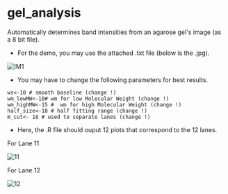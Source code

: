 # gel_analysis

Automatically determines band intensities from an agarose gel's image (as a 8 bit file).

- For the demo, you may use the attached .txt file (below is the .jpg).

![IM1](https://user-images.githubusercontent.com/110093777/186207086-f66c5fc9-5ace-4b64-9f10-49bde83b6c26.jpg)

- You may have to change the following parameters for best results.

```
ws<-10 # smooth baseline (change !)
wm_lowMW<-10# wm for low Molecular Weight (change !)
wm_highMW<-15 #  wm for high Molecular Weight (change !)
half_size<-18 # half fitting range (change !)
m_cut<- 18 # used to separate lanes (change !)
```

- Here, the .R file should ouput 12 plots that correspond to the 12 lanes. 

For Lane 11

![11](https://user-images.githubusercontent.com/110093777/186207733-f9c7a6d8-27a1-400c-8e92-7f8a993f8ea1.jpeg)

For Lane 12

![12](https://user-images.githubusercontent.com/110093777/186207760-c2aa2b5e-6f64-48c3-babc-9dd1f4f1ef48.jpeg)
